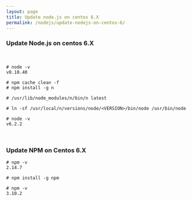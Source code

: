 ```yaml
---
layout: page
title: Update node.js on centos 6.X
permalink: /nodejs/update-nodejs-on-centos-6/
---
```


### Update Node.js on centos 6.X

<br/>


    # node -v
    v0.10.40

    # npm cache clean -f
    # npm install -g n

    # /usr/lib/node_modules/n/bin/n latest

    # ln -sf /usr/local/n/versions/node/<VERSION>/bin/node /usr/bin/node

    # node -v
    v6.2.2


<br/>

### Update NPM on Centos 6.X

    # npm -v
    2.14.7

    # npm install -g npm

    # npm -v
    3.10.2
